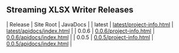 ## Streaming XLSX Writer Releases

| Release | Site Root | JavaDocs |
| latest | [latest/project-info.html](https://Yaytay.github.io/params4j/latest/project-info.html) | [latest/apidocs/index.html](https://Yaytay.github.io/params4j/latest/apidocs/index.html) | 
| 0.0.6 | [0.0.6/project-info.html](https://Yaytay.github.io/params4j/0.0.6/project-info.html) | [0.0.6/apidocs/index.html](https://Yaytay.github.io/params4j/0.0.6/apidocs/index.html) | 
| 0.0.5 | [0.0.5/project-info.html](https://Yaytay.github.io/params4j/0.0.5/project-info.html) | [0.0.5/apidocs/index.html](https://Yaytay.github.io/params4j/0.0.5/apidocs/index.html) | 
